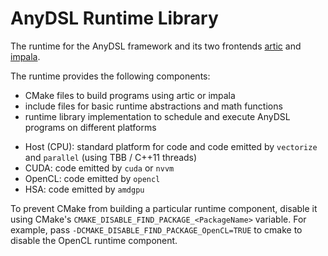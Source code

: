 # AnyDSL Runtime Library
The runtime for the AnyDSL framework and its two frontends [artic](https://github.com/AnyDSL/artic) and [impala](https://github.com/AnyDSL/impala).

The runtime provides the following components:
- CMake files to build programs using artic or impala
- include files for basic runtime abstractions and math functions
- runtime library implementation to schedule and execute AnyDSL programs on different platforms
+ Host (CPU): standard platform for code and code emitted by `vectorize` and `parallel` (using TBB / C++11 threads)
+ CUDA: code emitted by `cuda` or `nvvm`
+ OpenCL: code emitted by `opencl`
+ HSA: code emitted by `amdgpu`

To prevent CMake from building a particular runtime component, disable it using CMake's `CMAKE_DISABLE_FIND_PACKAGE_<PackageName>` variable.
For example, pass `-DCMAKE_DISABLE_FIND_PACKAGE_OpenCL=TRUE` to cmake to disable the OpenCL runtime component.
